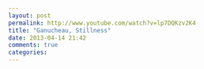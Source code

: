 ```yaml
---
layout: post
permalink: http://www.youtube.com/watch?v=lp7DQKzv2K4
title: "Ganucheau, Stillness"
date: 2013-04-14 21:42
comments: true
categories: 
---
```


